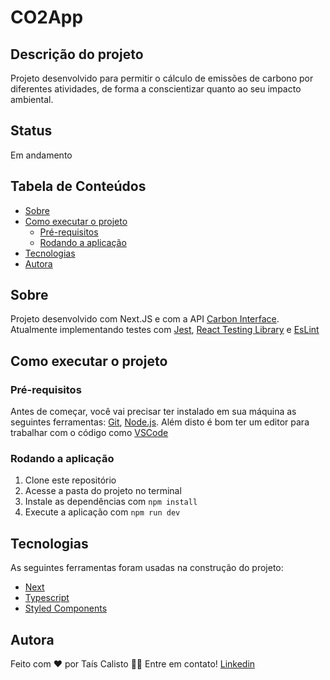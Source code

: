 # CO2App

## Descrição do projeto

Projeto desenvolvido para permitir o cálculo de emissões de carbono por diferentes atividades, de forma a conscientizar quanto ao seu impacto ambiental.

## Status

Em andamento

## Tabela de Conteúdos

- [Sobre](#sobre)
- [Como executar o projeto](#-como-executar-o-projeto)
  - [Pré-requisitos](#pré-requisitos)
  - [Rodando a aplicação](#rodando-a-aplicação)
- [Tecnologias](#tecnologias)
- [Autora](#autora)

## Sobre

Projeto desenvolvido com Next.JS e com a API [Carbon Interface](https://docs.carboninterface.com/#/). Atualmente implementando testes com [Jest](https://jestjs.io/), [React Testing Library](https://testing-library.com/docs/react-testing-library/intro/) e [EsLint](https://eslint.org/)

## Como executar o projeto

### Pré-requisitos

Antes de começar, você vai precisar ter instalado em sua máquina as seguintes ferramentas:
[Git](https://git-scm.com), [Node.js](https://nodejs.org/en/).
Além disto é bom ter um editor para trabalhar com o código como [VSCode](https://code.visualstudio.com/)

### Rodando a aplicação

1. Clone este repositório
2. Acesse a pasta do projeto no terminal
3. Instale as dependências com `npm install`
4. Execute a aplicação com `npm run dev`

## Tecnologias

As seguintes ferramentas foram usadas na construção do projeto:

- [Next](https://nextjs.org/)
- [Typescript](https://www.typescriptlang.org/)
- [Styled Components](https://styled-components.com/)

## Autora

Feito com ❤️ por Taís Calisto 👋🏽 Entre em contato!
[Linkedin](https://www.linkedin.com/in/ta%C3%ADs-calisto-43725a134/)
